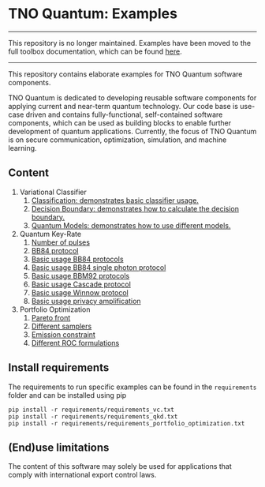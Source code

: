 # TNO Quantum: Examples


---

This repository is no longer maintained. Examples have been moved to the full toolbox documentation, which can be found [here](https://github.com/TNO-Quantum/documentation).

---

This repository contains elaborate examples for TNO Quantum software components.

TNO Quantum is dedicated to developing reusable software components for applying current and near-term quantum technology. Our code base is use-case driven and contains fully-functional, self-contained software components, which can be used as building blocks to enable further development of quantum applications. Currently, the focus of TNO Quantum is on secure communication, optimization, simulation, and machine learning.

## Content

1. Variational Classifier
   1. [Classification: demonstrates basic classifier usage.](examples\vc\classification.ipynb)
   1. [Decision Boundary: demonstrates how to calculate the decision boundary.](examples\vc\decision_boundary.ipynb)
   1. [Quantum Models: demonstrates how to use different models.](examples\vc\quantum_models.ipynb)
1. Quantum Key-Rate
   1. [Number of pulses](examples\qkd_key_rate\example_number_pulses.py)
   1. [BB84 protocol](examples\qkd_key_rate\example_bb84_plot.py)
   1. [Basic usage BB84 protocols](examples\qkd_key_rate\example_bb84.py)
   1. [Basic usage BB84 single photon protocol](examples\qkd_key_rate\example_bb84_single_photon.py)
   1. [Basic usage BBM92 protocols](examples\qkd_key_rate\example_bbm92.py)
   1. [Basic usage Cascade protocol](examples\qkd_key_rate\example_cascade.py)
   1. [Basic usage Winnow protocol](examples\qkd_key_rate\example_winnow.py)
   1. [Basic usage privacy amplification](examples\qkd_key_rate\example_privacy_amplification.py)
1. Portfolio Optimization
   1. [Pareto front](examples\portfolio_optimization\pareto_front.ipynb)
   1. [Different samplers](examples\portfolio_optimization\different_samplers.ipynb)
   1. [Emission constraint](examples\portfolio_optimization\emission_constraint.ipynb)
   1. [Different ROC formulations](examples\portfolio_optimization\different_roc_formulations.ipynb)


## Install requirements

The requirements to run specific examples can be found in the `requirements` folder and can be installed using pip

```commandline
pip install -r requirements/requirements_vc.txt
pip install -r requirements/requirements_qkd.txt
pip install -r requirements/requirements_portfolio_optimization.txt
```

## (End)use limitations
The content of this software may solely be used for applications that comply with international export control laws.


